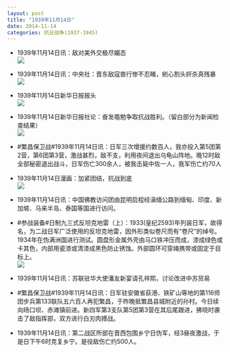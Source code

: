 ```yaml
---
layout: post
title: "1939年11月14日"
date: 2014-11-14
categories: 抗日战争(1937-1945)
---
```


<meta name="referrer" content="no-referrer" />

- 1939年11月14日讯：敌对美外交极尽媚态 <br/><img src="https://ww2.sinaimg.cn/large/aca367d8jw1emaxnp3zeuj204h0efweu.jpg" />

- 1939年11月14日讯：中央社：晋东敌寇兽行惨不忍睹，剜心割头奸杀真残暴 <br/><img src="https://ww1.sinaimg.cn/large/aca367d8jw1emavwcckd7j20690e20te.jpg" />

- 1939年11月14日新华日报报头 <br/><img src="https://ww3.sinaimg.cn/large/aca367d8jw1emau660qw1j20sx09bwg4.jpg" />

- 1939年11月14日新华日报社论：奋发黽勉争取抗战胜利。（留白部分为新闻检查结果） <br/><img src="https://ww4.sinaimg.cn/large/aca367d8jw1emasg8phfsj21170gx43z.jpg" />

- #繁昌保卫战#1939年11月14日讯：日军三次增援约数百人，我亦投入第5团第2营，第6团第3营，激战甚烈，敌不支，利用夜间退出乌龟山阵地。晚12时敌全部秘密退出战斗，日军伤亡300余人，被我击毙中佐一人，我军伤亡约70人 

- 1939年11月14日漫画：加紧团结，抗战到底 <br/><img src="https://ww4.sinaimg.cn/large/aca367d8jw1emaekdda42j20cu0cx759.jpg" />

- 1939年11月14日讯：中国佛教访问团由昆明启程经滇缅公路到缅甸、印度、新加坡、马来半岛、泰国等国进行访问。 

- #参战装备#日制九三式反坦克地雷（上）：1933(皇纪2593)年列装日军，故得名，为二战日军广泛使用的反坦克地雷，因外形类似卷尺而有“卷尺”的绰号。1934年在伪满洲国进行测试。圆盘形金属外壳由马口铁冲压而成，漆成绿色或卡其色，内部用瓷漆或清漆成黑色防止锈蚀。外部圆环可穿绳携带或固定于目标上。 <br/><img src="https://ww3.sinaimg.cn/large/aca367d8jw1emaao38882j20go22rh79.jpg" />

- 1939年11月14日讯：苏联驻华大使潘友新宴请孔祥熙，讨论改进中苏贸易 

- #繁昌保卫战#1939年11月14日讯：日军驻安徽省荻港、铁矿山等地的第116师团步兵第133联队五六百人再犯繁昌，于昨晚抵繁昌县城附近的孙村。今日续向旸口坝、赤滩镇前进。新四军第3支队第5团第3营在其后尾跟进，拂晓时袭击了敌指挥部，双方进行白刃肉搏战。 

- 1939年11月14日讯：第二战区所部在晋西包围乡宁日伪军，经3昼夜激战，于是日下午6时克复乡宁。是役敌伤亡约500人。 

